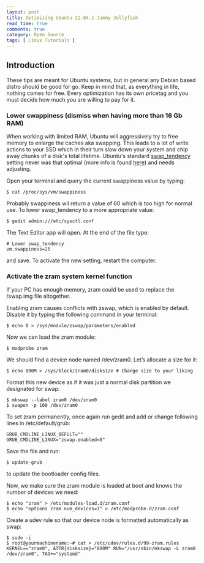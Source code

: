 ```yaml
---
layout: post
title: Optimizing Ubuntu 22.04.1 Jammy Jellyfish
read_time: true
comments: true
category: Open Source 
tags: [ Linux Tutorials ]
---
```


## Introduction
These tips are meant for Ubuntu systems, but in general any Debian based distro should be good for go.
Keep in mind that, as everything in life, nothing comes for free. Every optimization has its own pricetag and you must decide how much you are willing to pay for it.

### Lower swappiness (dismiss when having more than 16 Gb RAM)
When working with limited RAM, Ubuntu will aggressively try to free memory to enlarge the caches aka swapping. This leads to a lot of write actions to your SSD which in their turn slow down your system and chip away chunks of a disk's total lifetime.
Ubuntu's standard [swap_tendency](https://unix.stackexchange.com/questions/134202/when-is-swap-triggered-or-how-to-calculate-swap-tendency#134206) setting never was that optimal (more info is found [here](https://rudd-o.com/linux-and-free-software/tales-from-responsivenessland-why-linux-feels-slow-and-how-to-fix-that)) and needs adjusting.

Open your terminal and query the current swappiness value by typing:
```
$ cat /proc/sys/vm/swappiness
```
Probably swappiness wil return a value of 60 which is too high for normal use. To lower swap_tendency to a more appropriate value:
```
$ gedit admin:///etc/sysctl.conf
```
The Text Editor app will open. At the end of the file type:
```
# Lower swap_tendency
vm.swappiness=25
```
and save. To activate the new setting, restart the computer.

### Activate the zram system kernel function

If your PC has enough memory, zram could be used to replace the /swap.img file altogether. 

Enabling zram causes conflicts with zswap, which is enabled by default. Disable it by typing the following command in your terminal:
```
$ echo 0 > /sys/module/zswap/parameters/enabled
```
Now we can load the zram module:
```
$ modprobe zram
```
We should find a device node named /dev/zram0. Let’s allocate a size for it:
```
$ echo 800M > /sys/block/zram0/disksize # Change size to your liking
```
Format this new device as if it was just a normal disk partition we designated for swap:
```
$ mkswap --label zram0 /dev/zram0
$ swapon -p 100 /dev/zram0
```
To set zram permanently, once again run gedit and add or change following lines in /etc/default/grub:
```
GRUB_CMDLINE_LINUX_DEFULT=""
GRUB_CMDLINE_LINUX="zswap.enabled=0"
```
Save the file and run:
```
$ update-grub 
```
to update the bootloader config files.

Now, we make sure the zram module is loaded at boot and knows the number of devices we need:
```
$ echo "zram" > /etc/modules-load.d/zram.conf
$ echo "options zram num_devices=1" > /etc/modprobe.d/zram.conf
```
Create a udev rule so that our device node is formatted automatically as swap:
```
$ sudo -i
$ root@yourmachinename:~# cat > /etc/udev/rules.d/99-zram.rules KERNEL=="zram0", ATTR{disksize}="800M" RUN="/usr/sbin/mkswap -L zram0 /dev/zram0", TAG+="systemd"
```







